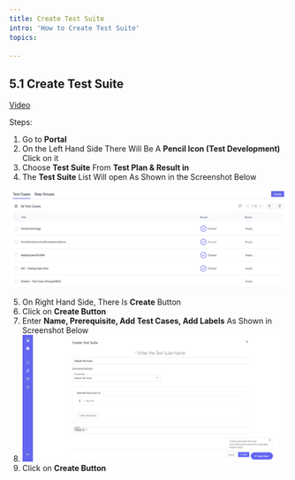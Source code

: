 ```yaml
---
title: Create Test Suite
intro: 'How to Create Test Suite'
topics:

---
```

## <a name="_q68fka2ekdt8"></a><a name="_tkea85jiwgpq"></a>5.1 **Create Test Suite** 
[Video](https://www.youtube.com/watch?v=yqQufISzvGw&list=PLfRq0FuuqhRnYtoF6kHsDdZc7ekSgpg6V&index=9)

Steps: 

1. Go to **Portal** 
2. On the Left Hand Side There Will Be A **Pencil Icon (Test Development)** Click on it 
3. Choose **Test Suite** From **Test Plan & Result in** 
4. The **Test Suite** List Will open As Shown in the Screenshot Below 

![](imgs/test-case-list.png)

5. On Right Hand Side, There Is **Create** Button 
6. Click on **Create Button**
7. Enter **Name, Prerequisite, Add Test Cases, Add Labels** As Shown in Screenshot Below 
8. ![](imgs/create-suite.png)
9. Click on **Create Button** 